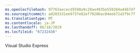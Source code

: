 ```yaml
---
ms.openlocfilehash: 97763aececd5598a9c28ae4935e559284a44b7d7
ms.sourcegitcommit: ad203331ee9737e82ef70206ac04eeb72a5f9c7f
ms.translationtype: MT
ms.contentlocale: ja-JP
ms.lasthandoff: 06/18/2019
ms.locfileid: "67232436"
---
```

Visual Studio Express